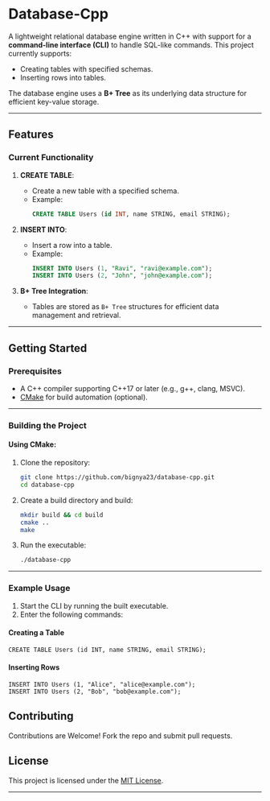 # Database-Cpp

A lightweight relational database engine written in C++ with support for a **command-line interface (CLI)** to handle SQL-like commands. This project currently supports:
- Creating tables with specified schemas.
- Inserting rows into tables.

The database engine uses a **B+ Tree** as its underlying data structure for efficient key-value storage.

---

## Features

### Current Functionality
1. **CREATE TABLE**:
   - Create a new table with a specified schema.
   - Example:
     ```sql
     CREATE TABLE Users (id INT, name STRING, email STRING);
     ```

2. **INSERT INTO**:
   - Insert a row into a table.
   - Example:
     ```sql
     INSERT INTO Users (1, "Ravi", "ravi@example.com");
     INSERT INTO Users (2, "John", "john@example.com");
     ```

3. **B+ Tree Integration**:
   - Tables are stored as `B+ Tree` structures for efficient data management and retrieval.

---

## Getting Started

### Prerequisites
- A C++ compiler supporting C++17 or later (e.g., g++, clang, MSVC).
- [CMake](https://cmake.org/) for build automation (optional).

---

### Building the Project

#### Using CMake:
1. Clone the repository:
   ```bash
   git clone https://github.com/bignya23/database-cpp.git
   cd database-cpp
   ```
2. Create a build directory and build:
   ```bash
   mkdir build && cd build
   cmake ..
   make
   ```
3. Run the executable:
   ```bash
   ./database-cpp
   ```

---

### Example Usage

1. Start the CLI by running the built executable.
2. Enter the following commands:

#### Creating a Table
```plaintext
CREATE TABLE Users (id INT, name STRING, email STRING);
```

#### Inserting Rows
```plaintext
INSERT INTO Users (1, "Alice", "alice@example.com");
INSERT INTO Users (2, "Bob", "bob@example.com");
```


## Contributing

Contributions are Welcome! Fork the repo and submit pull requests.



## License

This project is licensed under the [MIT License](LICENSE).

---


